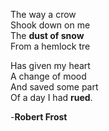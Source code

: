 The way a crow\
Shook down on me\
The **dust of snow**\
From a hemlock tre

Has given my heart\
A change of mood\
And saved some part\
Of a day I had **rued**.

-**Robert Frost**
